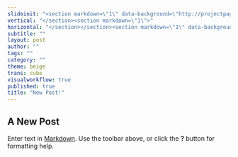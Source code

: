 ```yaml
---
slideinit: "<section markdown=\"1\" data-background=\"http://projectpages.github.io/project-pages/img/slidebackground.png\"><section markdown=\"1\">"
vertical: "</section><section markdown=\"1\">"
horizontal: "</section></section><section markdown=\"1\" data-background=\"http://projectpages.github.io/project-pages/img/slidebackground.png\"><section markdown=\"1\">"
subtitle: ""
layout: post
author: ""
tags: ""
category: ""
theme: beige
trans: cube
visualworkflow: true
published: true
title: "New Post!"
---
```



## A New Post

Enter text in [Markdown](http://daringfireball.net/projects/markdown/). Use the toolbar above, or click the **?** button for formatting help.
